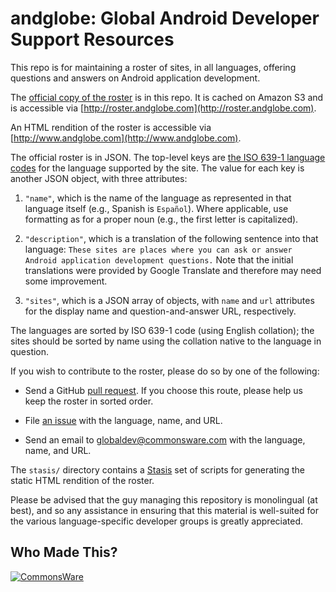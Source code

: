 andglobe: Global Android Developer Support Resources
========
This repo is for maintaining a roster of sites, in all languages, offering questions and answers
on Android application development.

The [official copy of the roster](andglobe/blob/master/roster.json) is in this repo. It is cached on Amazon S3 and
is accessible via [http://roster.andglobe.com](http://roster.andglobe.com).

An HTML rendition of the roster is accessible via [http://www.andglobe.com](http://www.andglobe.com).

The official roster is in JSON. The top-level keys are
[the ISO 639-1 language codes](http://en.wikipedia.org/wiki/List_of_ISO_639-1_codes) for the language
supported by the site. The value for each key is another JSON object, with three attributes:

1. `"name"`, which is the name of the language as represented in that language itself
(e.g., Spanish is `Español`). Where applicable, use formatting as for a proper noun
(e.g., the first letter is capitalized).

2. `"description"`, which is a translation of the following sentence into that language:
`These sites are places where you can ask or answer Android application development questions.`
Note that the initial translations were provided by Google Translate and therefore may
need some improvement.

3. `"sites"`, which is a JSON array of objects, with `name` and `url` attributes for
the display name and question-and-answer URL, respectively.

The languages are sorted by ISO 639-1 code
(using English collation); the sites should be sorted by name using the collation native to the language
in question.

If you wish to contribute to the roster, please do so by one of the following:

- Send a GitHub [pull request](https://github.com/commonsguy/andglobe/pulls).
If you choose this route, please help us keep the roster in sorted order.

- File [an issue](https://github.com/commonsguy/andglobe/issues) with the language, name, and URL.

- Send an email to globaldev@commonsware.com with the language, name, and URL.

The `stasis/` directory contains a [Stasis](http://stasis.me/) set of scripts
for generating the static HTML rendition of the roster.

Please be advised that the guy managing this repository is monolingual (at best),
and so any assistance in ensuring that this material is well-suited for
the various language-specific developer groups is greatly appreciated.

Who Made This?
--------------
<a href="http://commonsware.com">![CommonsWare](http://commonsware.com/images/logo.png)</a>

